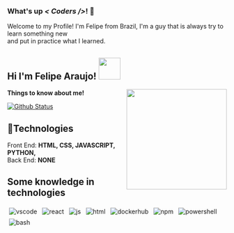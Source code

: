 ### What's up <i>< Coders /></i>! 👋
Welcome to my Profile! I'm Felipe from Brazil, I'm a guy that is always try to learn something new <br>
and put in practice what I learned.

<h2>Hi I'm Felipe Araujo! <img src="https://media.giphy.com/media/12oufCB0MyZ1Go/giphy.gif" width="50"></h2>
<img align='right' src="https://media.giphy.com/media/M9gbBd9nbDrOTu1Mqx/giphy.gif" width="230">

<summary><b>Things to know about me!</b> </summary>


  [![Github Status](https://github-readme-stats.vercel.app/api?username=FelipeCostaAraujo&show_icons=true&title_color=fff&icon_color=79ff97&text_color=9f9f9f&bg_color=151515)](https://github.com/FelipeCostaAraujo/FelipeCostaAraujo)

## 💫Technologies

Front End: <strong>HTML, CSS, JAVASCRIPT, PYTHON,</strong> <br>
Back End: <strong>NONE</strong>


## Some knowledge in technologies

<img src="http://labs.cogumm.net/githubassets/svg/dev/tools/visualstudio_code.svg" alt="vscode" style="vertical-align:top; margin:4px"> <img src="http://labs.cogumm.net/githubassets/svg/dev/frameworks/react.svg" alt="react" style="vertical-align:top; margin:4px"> <img src="http://labs.cogumm.net/githubassets/svg/dev/languages/js.svg" alt="js" style="vertical-align:top; margin:4px"> <img src="http://labs.cogumm.net/githubassets/svg/dev/languages/html.svg" alt="html" style="vertical-align:top; margin:4px"> <img src="http://labs.cogumm.net/githubassets/svg/dev/services/dockerhub.svg" alt="dockerhub" style="vertical-align:top; margin:4px"> <img src="http://labs.cogumm.net/githubassets/svg/dev/services/npm.svg" alt="npm" style="vertical-align:top; margin:4px"> <img src="http://labs.cogumm.net/githubassets/svg/dev/tools/powershell.svg" alt="powershell" style="vertical-align:top; margin:4px"> <img src="http://labs.cogumm.net/githubassets/svg/dev/tools/bash.svg" alt="bash" style="vertical-align:top; margin:4px">
